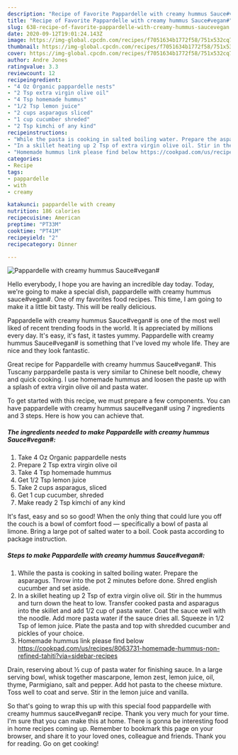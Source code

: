 ```yaml
---
description: "Recipe of Favorite Pappardelle with creamy hummus Sauce#vegan#"
title: "Recipe of Favorite Pappardelle with creamy hummus Sauce#vegan#"
slug: 638-recipe-of-favorite-pappardelle-with-creamy-hummus-saucevegan
date: 2020-09-12T19:01:24.143Z
image: https://img-global.cpcdn.com/recipes/f7051634b1772f58/751x532cq70/pappardelle-with-creamy-hummus-saucevegan-recipe-main-photo.jpg
thumbnail: https://img-global.cpcdn.com/recipes/f7051634b1772f58/751x532cq70/pappardelle-with-creamy-hummus-saucevegan-recipe-main-photo.jpg
cover: https://img-global.cpcdn.com/recipes/f7051634b1772f58/751x532cq70/pappardelle-with-creamy-hummus-saucevegan-recipe-main-photo.jpg
author: Andre Jones
ratingvalue: 3.3
reviewcount: 12
recipeingredient:
- "4 Oz Organic pappardelle nests"
- "2 Tsp extra virgin olive oil"
- "4 Tsp homemade hummus"
- "1/2 Tsp lemon juice"
- "2 cups asparagus sliced"
- "1 cup cucumber shreded"
- "2 Tsp kimchi of any kind"
recipeinstructions:
- "While the pasta is cooking in salted boiling water. Prepare the asparagus. Throw into the pot 2 minutes before done. Shred english cucumber and set aside."
- "In a skillet heating up 2 Tsp of extra virgin olive oil. Stir in the hummus and turn down the heat to low. Transfer cooked pasta and asparagus into the skillet and add 1/2 cup of pasta water. Coat the sauce well with the noodle. Add more pasta water if the sauce dries all. Squeeze in 1/2 Tsp of lemon juice. Plate the pasta and top with shredded cucumber and pickles of your choice."
- "Homemade hummus link please find below https://cookpad.com/us/recipes/8063731-homemade-hummus-non-refined-tahiti?via=sidebar-recipes"
categories:
- Recipe
tags:
- pappardelle
- with
- creamy

katakunci: pappardelle with creamy 
nutrition: 186 calories
recipecuisine: American
preptime: "PT33M"
cooktime: "PT41M"
recipeyield: "2"
recipecategory: Dinner

---
```



![Pappardelle with creamy hummus Sauce#vegan#](https://img-global.cpcdn.com/recipes/f7051634b1772f58/751x532cq70/pappardelle-with-creamy-hummus-saucevegan-recipe-main-photo.jpg)

Hello everybody, I hope you are having an incredible day today. Today, we're going to make a special dish, pappardelle with creamy hummus sauce#vegan#. One of my favorites food recipes. This time, I am going to make it a little bit tasty. This will be really delicious.

Pappardelle with creamy hummus Sauce#vegan# is one of the most well liked of recent trending foods in the world. It is appreciated by millions every day. It's easy, it's fast, it tastes yummy. Pappardelle with creamy hummus Sauce#vegan# is something that I've loved my whole life. They are nice and they look fantastic.

Great recipe for Pappardelle with creamy hummus Sauce#vegan#. This Tuscany parppardelle pasta is very similar to Chinese belt noodle, chewy and quick cooking. I use homemade hummus and loosen the paste up with a splash of extra virgin olive oil and pasta water.


To get started with this recipe, we must prepare a few components. You can have pappardelle with creamy hummus sauce#vegan# using 7 ingredients and 3 steps. Here is how you can achieve that.

<!--inarticleads1-->

##### The ingredients needed to make Pappardelle with creamy hummus Sauce#vegan#:

1. Take 4 Oz Organic pappardelle nests
1. Prepare 2 Tsp extra virgin olive oil
1. Take 4 Tsp homemade hummus
1. Get 1/2 Tsp lemon juice
1. Take 2 cups asparagus, sliced
1. Get 1 cup cucumber, shreded
1. Make ready 2 Tsp kimchi of any kind


It&#39;s fast, easy and so so good! When the only thing that could lure you off the couch is a bowl of comfort food — specifically a bowl of pasta al limone. Bring a large pot of salted water to a boil. Cook pasta according to package instruction. 

<!--inarticleads2-->

##### Steps to make Pappardelle with creamy hummus Sauce#vegan#:

1. While the pasta is cooking in salted boiling water. Prepare the asparagus. Throw into the pot 2 minutes before done. Shred english cucumber and set aside.
1. In a skillet heating up 2 Tsp of extra virgin olive oil. Stir in the hummus and turn down the heat to low. Transfer cooked pasta and asparagus into the skillet and add 1/2 cup of pasta water. Coat the sauce well with the noodle. Add more pasta water if the sauce dries all. Squeeze in 1/2 Tsp of lemon juice. Plate the pasta and top with shredded cucumber and pickles of your choice.
1. Homemade hummus link please find below https://cookpad.com/us/recipes/8063731-homemade-hummus-non-refined-tahiti?via=sidebar-recipes


Drain, reserving about ½ cup of pasta water for finishing sauce. In a large serving bowl, whisk together mascarpone, lemon zest, lemon juice, oil, thyme, Parmigiano, salt and pepper. Add hot pasta to the cheese mixture. Toss well to coat and serve. Stir in the lemon juice and vanilla. 

So that's going to wrap this up with this special food pappardelle with creamy hummus sauce#vegan# recipe. Thank you very much for your time. I'm sure that you can make this at home. There is gonna be interesting food in home recipes coming up. Remember to bookmark this page on your browser, and share it to your loved ones, colleague and friends. Thank you for reading. Go on get cooking!
